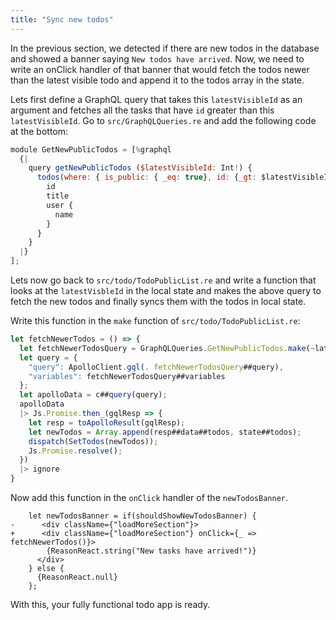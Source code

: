 ```yaml
---
title: "Sync new todos"
---
```


In the previous section, we detected if there are new todos in the database and showed a banner saying `New todos have arrived`. Now, we need to write an onClick handler of that banner that would fetch the todos newer than the latest visible todo and append it to the todos array in the state.

Lets first define a GraphQL query that takes this `latestVisibleId` as an argument and fetches all the tasks that have `id` greater than this `latestVisibleId`. Go to `src/GraphQLQueries.re` and add the following code at the bottom:

```js
module GetNewPublicTodos = [%graphql
  {|
    query getNewPublicTodos ($latestVisibleId: Int!) {
      todos(where: { is_public: { _eq: true}, id: {_gt: $latestVisibleId}}, order_by: { id: desc }) {
        id
        title
        user {
          name
        }
      }
    }
  |}
];
```

Lets now go back to `src/todo/TodoPublicList.re` and write a function that looks at the `latestVisbleId` in the local state and makes the above query to fetch the new todos and finally syncs them with the todos in local state.

Write this function in the `make` function of `src/todo/TodoPublicList.re`:

```js
let fetchNewerTodos = () => {
  let fetchNewerTodosQuery = GraphQLQueries.GetNewPublicTodos.make(~latestVisibleId=latestVisibleId, ());
  let query = {
    "query": ApolloClient.gql(. fetchNewerTodosQuery##query),
    "variables": fetchNewerTodosQuery##variables
  };
  let apolloData = c##query(query);
  apolloData
  |> Js.Promise.then_(gqlResp => {
    let resp = toApolloResult(gqlResp);
    let newTodos = Array.append(resp##data##todos, state##todos);
    dispatch(SetTodos(newTodos));
    Js.Promise.resolve();
  })
  |> ignore
}
```

Now add this function in the `onClick` handler of the `newTodosBanner`.

```
    let newTodosBanner = if(shouldShowNewTodosBanner) {
-      <div className={"loadMoreSection"}>
+      <div className={"loadMoreSection"} onClick={_ => fetchNewerTodos()}>
        {ReasonReact.string("New tasks have arrived!")}
      </div>
    } else {
      {ReasonReact.null}
    };

```

With this, your fully functional todo app is ready.
